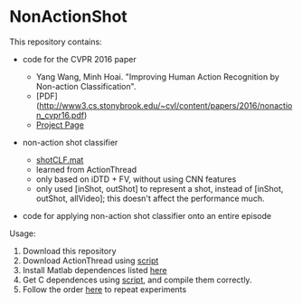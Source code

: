 # NonActionShot

This repository contains:

- code for the CVPR 2016 paper  
  - Yang Wang, Minh Hoai. "Improving Human Action Recognition by Non-action Classification".    
  - [PDF] (http://www3.cs.stonybrook.edu/~cvl/content/papers/2016/nonaction_cvpr16.pdf)  
  - [Project Page](http://vision.cs.stonybrook.edu/~yangwang/home/doc/projects/NonAction/)  

- non-action shot classifier   
  -  [shotCLF.mat](https://github.com/yangwangx/NonActionShot/blob/master/projects/ActionThread/2.ClassifyNonAction/shotCLF.mat)
  -  learned from ActionThread  
  -  only based on iDTD + FV, without using CNN features  
  -  only used [inShot, outShot] to represent a shot, instead of [inShot, outShot, allVideo]; this doesn't affect the performance much.

- code for applying non-action shot classifier onto an entire episode


Usage:  
1. Download this repository  
2. Download ActionThread using [script](https://github.com/yangwangx/NonActionShot/blob/master/data/get_data.sh)  
3. Install Matlab dependences listed [here](https://github.com/yangwangx/NonActionShot/blob/master/dependences/Matlab/get_code.txt)  
4. Get C dependences using [script](https://github.com/yangwangx/NonActionShot/blob/master/dependences/C/get_code.sh), and compile them correctly.  
5. Follow the order [here](https://github.com/yangwangx/NonActionShot/tree/master/projects/ActionThread) to repeat experiments   
